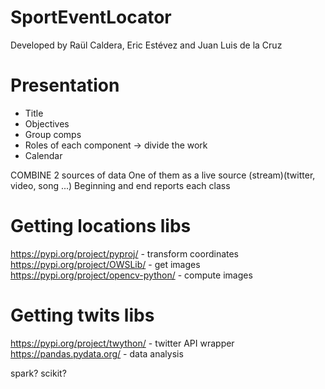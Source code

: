 # SportEventLocator
Developed by Raül Caldera, Eric Estévez and Juan Luis de la Cruz

# Presentation
- Title
- Objectives
- Group comps
- Roles of each component -> divide the work
- Calendar

COMBINE 2 sources of data
One of them as a live source (stream)(twitter, video, song ...)
Beginning and end reports each class

# Getting locations libs
https://pypi.org/project/pyproj/ - transform coordinates
https://pypi.org/project/OWSLib/ - get images
https://pypi.org/project/opencv-python/ - compute images

# Getting twits libs
https://pypi.org/project/twython/ - twitter API wrapper
https://pandas.pydata.org/ - data analysis

spark?
scikit?
